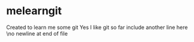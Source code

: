 # melearngit
Created to learn me some git
Yes I like git so far
include another line here
\no newline at end of file